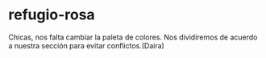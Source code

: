 # refugio-rosa
Chicas, nos falta cambiar la paleta de colores. Nos dividiremos de acuerdo a nuestra sección para evitar conflictos.(Daira)